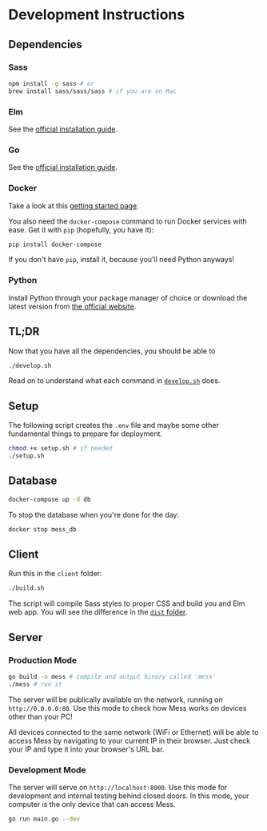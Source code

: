 # Development Instructions

## Dependencies

### Sass

```bash
npm install -g sass # or
brew install sass/sass/sass # if you are on Mac
```

### Elm

See the [official installation guide][elm].

[elm]: https://guide.elm-lang.org/install/elm.html

### Go

See the [official installation guide][go].

[go]: https://golang.org/doc/install

### Docker

Take a look at this [getting started page][docker].

[docker]: https://www.docker.com/get-started

You also need the `docker-compose` command to run Docker services with ease.
Get it with `pip` (hopefully, you have it):

```bash
pip install docker-compose
```

If you don't have `pip`, install it, because you'll need Python anyways!

### Python

Install Python through your package manager of choice or download the latest
version from [the official website][python].

[python]: https://www.python.org/downloads

## TL;DR

Now that you have all the dependencies, you should be able to

```bash
./develop.sh
```

Read on to understand what each command in [`develop.sh`](develop.sh) does.

## Setup

The following script creates the `.env` file and maybe some other fundamental
things to prepare for deployment.

```bash
chmod +x setup.sh # if needed
./setup.sh
```

## Database

```bash
docker-compose up -d db
```

To stop the database when you're done for the day:

```bash
docker stop mess_db
```

## Client

Run this in the `client` folder:

```bash
./build.sh
```

The script will compile Sass styles to proper CSS and build you and Elm web app.
You will see the difference in the [`dist` folder](client/dist).

## Server

### Production Mode

```bash
go build -o mess # compile and output binary called 'mess'
./mess # run it
```

The server will be publically available on the network, running on
`http://0.0.0.0:80`. Use this mode to check how Mess works on devices other than
your PC!

All devices connected to the same network (WiFi or Ethernet) will be able to
access Mess by navigating to your current IP in their browser. Just check your
IP and type it into your browser's URL bar.

### Development Mode

The server will serve on `http://localhost:8000`. Use this mode for development
and internal testing behind closed doors. In this mode, your computer is the
only device that can access Mess.

```bash
go run main.go --dev
```
